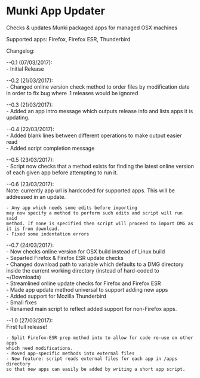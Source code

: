 # Munki App Updater
Checks &amp; updates Munki packaged apps for managed OSX machines

Supported apps: Firefox, Firefox ESR, Thunderbird

Changelog:

--0.1 (07/03/2017):  
	- Initial Release

--0.2 (21/03/2017):  
	- Changed online version check method to order files by
	modification date in order to fix bug where .1 releases would be ignored

--0.3 (21/03/2017):  
	- Added an app intro message which outputs release info and lists apps it is updating.

--0.4 (22/03/2017):  
	- Added blank lines between different operations to make output easier read  
	- Added script completion message

--0.5 (23/03/2017):  
	- Script now checks that a method exists for finding the latest online version 
	of each given app before attempting to run it.

--0.6 (23/03/2017):  
	Note: currently app url is hardcoded for supported apps. This will be addressed in an update.  

	- Any app which needs some edits before importing
	may now specify a method to perform such edits and script will run said
	method. If none is specified then script will proceed to import DMG as
	it is from download.  
	- Fixed some indentation errors

--0.7 (24/03/2017):  
	- Now checks online version for OSX build instead of Linux build  
	- Separted Firefox & Firefox ESR update checks  
	- Changed download path to variable which defaults to a DMG directory
	inside the current working directory (instead of hard-coded to ~/Downloads)  
	- Streamlined online update checks for Firefox and Firefox ESR  
	- Made app update method universal to support adding new apps  
	- Added support for Mozilla Thunderbird  
	- Small fixes  
	- Renamed main script to reflect added support for non-Firefox apps.

--1.0 (27/03/2017):  
	First full release!

	- Split Firefox-ESR prep method into to allow for code re-use on other apps 
	which need modifications.
	- Moved app-specific methods into external files
	- New feature: script reads external files for each app in /apps directory
	so that new apps can easily be added by writing a short app script.

